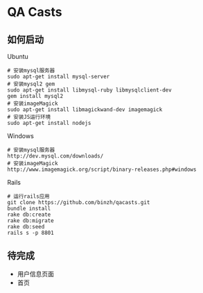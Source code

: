 QA Casts
=

如何启动
-

Ubuntu

    # 安装mysql服务器
	sudo apt-get install mysql-server
	# 安装mysql2 gem
	sudo apt-get install libmysql-ruby libmysqlclient-dev
	gem install mysql2
    # 安装imageMagick
    sudo apt-get install libmagickwand-dev imagemagick
    # 安装JS运行环境
    sudo apt-get install nodejs

Windows

	# 安装mysql服务器
	http://dev.mysql.com/downloads/
	# 安装imageMagick
	http://www.imagemagick.org/script/binary-releases.php#windows

Rails

	# 运行rails应用
    git clone https://github.com/binzh/qacasts.git
    bundle install
    rake db:create
    rake db:migrate
	rake db:seed
    rails s -p 8801

待完成
-

* 用户信息页面
* 首页